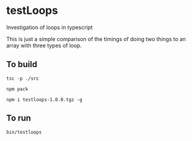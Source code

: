 # testLoops
Investigation of loops in typescript

This is just a simple comparison of the timings of doing two things to an array with three types of loop.

## To build

`tsc -p ./src`

`npm pack`

`npm i testloops-1.0.0.tgz -g`

## To run

`bin/testloops`
